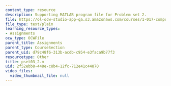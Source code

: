 ```yaml
---
content_type: resource
description: Supporting MATLAB program file for Problem set 2.
file: https://ol-ocw-studio-app-qa.s3.amazonaws.com/courses/1-017-computing-and-data-analysis-for-environmental-applications-fall-2003/2f52ebb8448ec8b412fc712e41c44870_pset03_2.m
file_type: text/plain
learning_resource_types:
- Assignments
ocw_type: OCWFile
parent_title: Assignments
parent_type: CourseSection
parent_uid: d79c48f6-313b-acdb-c954-e3faca9b77f3
resourcetype: Other
title: pset03_2.m
uid: 2f52ebb8-448e-c8b4-12fc-712e41c44870
video_files:
  video_thumbnail_file: null
---
```

